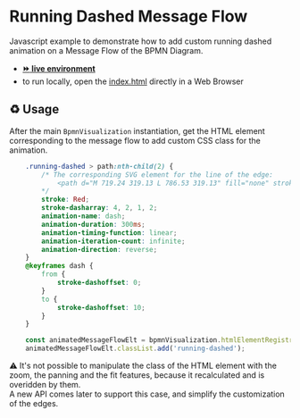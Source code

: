 # Running Dashed Message Flow

Javascript example to demonstrate how to add custom running dashed animation on a Message Flow of the BPMN Diagram.
- [__:fast_forward: live environment__](https://cdn.statically.io/gh/process-analytics/bpmn-visualization-examples/master/examples/custom-animation/running-dashed-message-flow/index.html)
- to run locally, open the [index.html](index.html) directly in a Web Browser

## ♻️ Usage

After the main `BpmnVisualization` instantiation, get the HTML element corresponding to the message flow to add custom CSS class for the animation.
````css
    .running-dashed > path:nth-child(2) {
        /* The corresponding SVG element for the line of the edge:
            <path d="M 719.24 319.13 L 786.53 319.13" fill="none" stroke="black" stroke-width="1.78" stroke-miterlimit="10" pointer-events="stroke"></path>
        */
        stroke: Red;
        stroke-dasharray: 4, 2, 1, 2;
        animation-name: dash;
        animation-duration: 300ms;
        animation-timing-function: linear;
        animation-iteration-count: infinite;
        animation-direction: reverse;
    }
    @keyframes dash {
        from {
            stroke-dashoffset: 0;
        }
        to {
            stroke-dashoffset: 10;
        }
    }
````

```javascript
    const animatedMessageFlowElt = bpmnVisualization.htmlElementRegistry.getBpmnHtmlElement('message_flow_id');
    animatedMessageFlowElt.classList.add('running-dashed');
```

⚠️ It's not possible to manipulate the class of the HTML element with the zoom, the panning and the fit features, because it recalculated and is overidden by them. \
A new API comes later to support this case, and simplify the customization of the edges.
